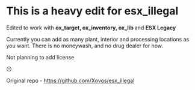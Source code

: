 # This is a heavy edit for esx_illegal 
Edited to work with <b>ox_target, ox_inventory, ox_lib </b> and <b>ESX Legacy</b>

Currently you can add as many plant, interior and processing locations as you want. There is no moneywash, and no drug dealer for now.

Not planning to add license

😔

Original repo - https://github.com/Xovos/esx_illegal
